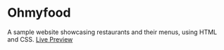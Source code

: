 # Ohmyfood

A sample website showcasing restaurants and their menus, using HTML and CSS.
[Live Preview](https://remipish.github.io/Ohmyfood/index.html)

